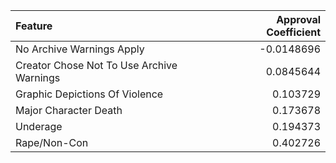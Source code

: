 | Feature                                   |   Approval Coefficient |
|:------------------------------------------|-----------------------:|
| No Archive Warnings Apply                 |             -0.0148696 |
| Creator Chose Not To Use Archive Warnings |              0.0845644 |
| Graphic Depictions Of Violence            |              0.103729  |
| Major Character Death                     |              0.173678  |
| Underage                                  |              0.194373  |
| Rape/Non-Con                              |              0.402726  |